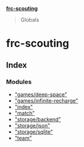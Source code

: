 **[frc-scouting](README.md)**

> Globals

# frc-scouting

## Index

### Modules

* ["games/deep-space"](modules/_games_deep_space_.md)
* ["games/infinite-recharge"](modules/_games_infinite_recharge_.md)
* ["index"](modules/_index_.md)
* ["match"](modules/_match_.md)
* ["storage/backend"](modules/_storage_backend_.md)
* ["storage/json"](modules/_storage_json_.md)
* ["storage/sqlite"](modules/_storage_sqlite_.md)
* ["team"](modules/_team_.md)
